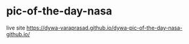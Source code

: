 # pic-of-the-day-nasa
live site
https://dywa-varaprasad.github.io/dywa-pic-of-the-day-nasa-github.io/

